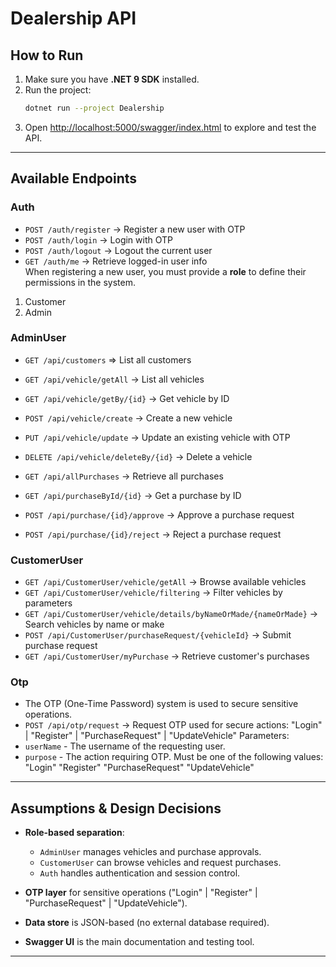 # Dealership API

## How to Run
1. Make sure you have **.NET 9 SDK** installed.
2. Run the project:
   ```bash
   dotnet run --project Dealership
   ```
3. Open [http://localhost:5000/swagger/index.html](http://localhost:5026/swagger/index.html) to explore and test the API.

---

## Available Endpoints

### Auth
- `POST /auth/register` -> Register a new user  with OTP  
- `POST /auth/login` -> Login with OTP  
- `POST /auth/logout` -> Logout the current user  
- `GET /auth/me` -> Retrieve logged-in user info  
When registering a new user, you must provide a **role** to define their permissions in the system.
1. Customer
2. Admin 

### AdminUser
- `GET /api/customers` => List all customers  
- `GET /api/vehicle/getAll` -> List all vehicles  
- `GET /api/vehicle/getBy/{id}` -> Get vehicle by ID  
- `POST /api/vehicle/create` -> Create a new vehicle   
- `PUT /api/vehicle/update` -> Update an existing vehicle with OTP
- `DELETE /api/vehicle/deleteBy/{id}` -> Delete a vehicle  

- `GET /api/allPurchases` -> Retrieve all purchases  
- `GET /api/purchaseById/{id}` -> Get a purchase by ID  
- `POST /api/purchase/{id}/approve` -> Approve a purchase request  
- `POST /api/purchase/{id}/reject` -> Reject a purchase request  

### CustomerUser
- `GET /api/CustomerUser/vehicle/getAll` -> Browse available vehicles  
- `GET /api/CustomerUser/vehicle/filtering` -> Filter vehicles by parameters  
- `GET /api/CustomerUser/vehicle/details/byNameOrMade/{nameOrMade}` -> Search vehicles by name or make  
- `POST /api/CustomerUser/purchaseRequest/{vehicleId}` -> Submit purchase request  
- `GET /api/CustomerUser/myPurchase` -> Retrieve customer's purchases  

### Otp
- The OTP (One-Time Password) system is used to secure sensitive operations.
- `POST /api/otp/request` -> Request OTP used for secure actions: "Login" | "Register" | "PurchaseRequest" | "UpdateVehicle"
Parameters:
- `userName` - The username of the requesting user.
- `purpose` - The action requiring OTP. Must be one of the following values:
"Login"
"Register"
"PurchaseRequest"
"UpdateVehicle"
---

## Assumptions & Design Decisions
- **Role-based separation**:
  - `AdminUser` manages vehicles and purchase approvals.
  - `CustomerUser` can browse vehicles and request purchases.
  - `Auth` handles authentication and session control.
- **OTP layer** for sensitive operations ("Login" | "Register" | "PurchaseRequest" | "UpdateVehicle").

- **Data store** is JSON-based (no external database required).
- **Swagger UI** is the main documentation and testing tool.

---
